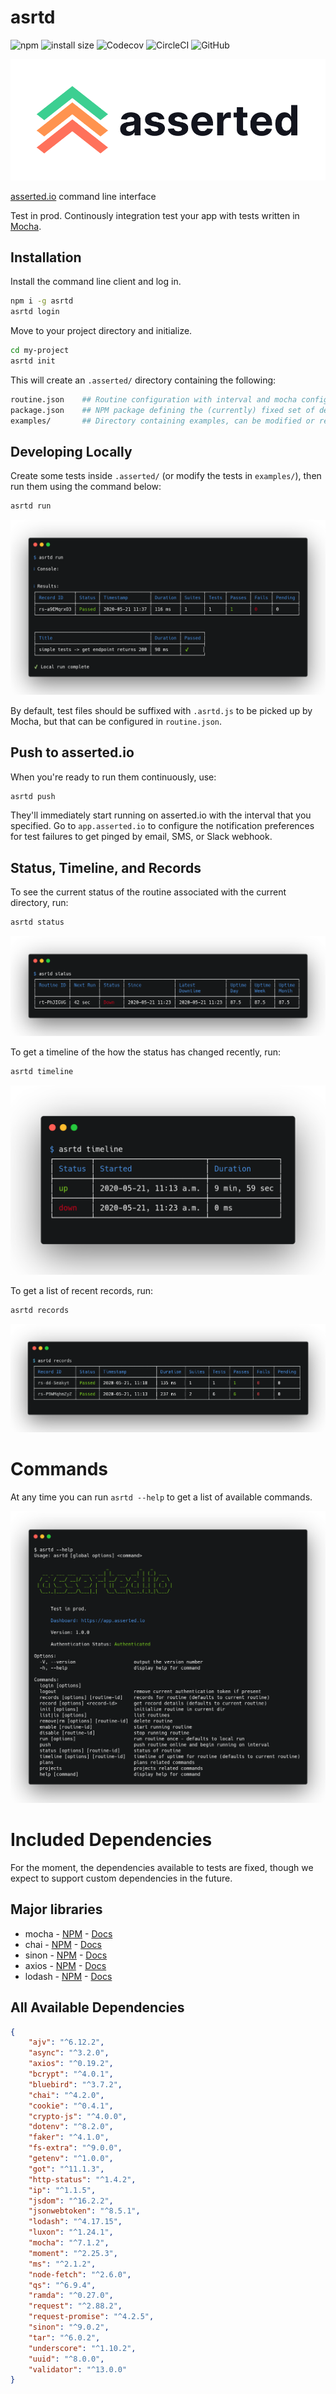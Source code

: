 # asrtd

![npm](https://img.shields.io/npm/v/asrtd)
![install size](https://badgen.net/packagephobia/install/asrtd)
![Codecov](https://img.shields.io/codecov/c/gh/assertedio/asrtd)
![CircleCI](https://img.shields.io/circleci/build/github/assertedio/asrtd)
![GitHub](https://img.shields.io/github/license/assertedio/asrtd)

![asserted logo](https://raw.githubusercontent.com/assertedio/asrtd/master/images/logo-dark.png)

[asserted.io](https://asserted.io) command line interface

Test in prod. Continously integration test your app with tests written in [Mocha](https://mochajs.org/).

## Installation

Install the command line client and log in. 

```bash
npm i -g asrtd
asrtd login
```

Move to your project directory and initialize.

```bash
cd my-project
asrtd init
```

This will create an `.asserted/` directory containing the following:

```bash
routine.json    ## Routine configuration with interval and mocha config
package.json    ## NPM package defining the (currently) fixed set of dependencies available during testing
examples/       ## Directory containing examples, can be modified or removed   
```

## Developing Locally

Create some tests inside `.asserted/` (or modify the tests in `examples/`), then run them using the command below:

```bash
asrtd run
```

![asrtd records](https://raw.githubusercontent.com/assertedio/asrtd/master/images/local.png)

By default, test files should be suffixed with `.asrtd.js` to be picked up by Mocha, but that can be configured in `routine.json`.

## Push to asserted.io

When you're ready to run them continuously, use:

```bash
asrtd push
```

They'll immediately start running on asserted.io with the interval that you specified. 
Go to `app.asserted.io` to configure the notification preferences for test failures to get pinged by email, SMS, or Slack webhook.

## Status, Timeline, and Records

To see the current status of the routine associated with the current directory, run:

```bash
asrtd status
```

![asrtd records](https://raw.githubusercontent.com/assertedio/asrtd/master/images/status.png)

To get a timeline of the how the status has changed recently, run:

```bash
asrtd timeline
```

![asrtd records](https://raw.githubusercontent.com/assertedio/asrtd/master/images/timeline.png)

To get a list of recent records, run:

```bash
asrtd records
```

![asrtd records](https://raw.githubusercontent.com/assertedio/asrtd/master/images/records.png)



# Commands

At any time you can run `asrtd --help` to get a list of available commands.

![asrtd records](https://raw.githubusercontent.com/assertedio/asrtd/master/images/help.png)


# Included Dependencies

For the moment, the dependencies available to tests are fixed, though we expect to support custom dependencies in the future.

## Major libraries

- mocha - [NPM](http://npmjs.com/package/mocha) - [Docs](https://mochajs.org/)
- chai - [NPM](https://www.npmjs.com/package/chai) - [Docs](https://www.chaijs.com/)
- sinon - [NPM](https://www.npmjs.com/package/sinon) - [Docs](https://sinonjs.org/)
- axios - [NPM](https://www.npmjs.com/package/axios) - [Docs](https://www.npmjs.com/package/axios)
- lodash - [NPM](https://www.npmjs.com/package/lodash) - [Docs](https://lodash.com/)

## All Available Dependencies

```json
{
    "ajv": "^6.12.2",
    "async": "^3.2.0",
    "axios": "^0.19.2",
    "bcrypt": "^4.0.1",
    "bluebird": "^3.7.2",
    "chai": "^4.2.0",
    "cookie": "^0.4.1",
    "crypto-js": "^4.0.0",
    "dotenv": "^8.2.0",
    "faker": "^4.1.0",
    "fs-extra": "^9.0.0",
    "getenv": "^1.0.0",
    "got": "^11.1.3",
    "http-status": "^1.4.2",
    "ip": "^1.1.5",
    "jsdom": "^16.2.2",
    "jsonwebtoken": "^8.5.1",
    "lodash": "^4.17.15",
    "luxon": "^1.24.1",
    "mocha": "^7.1.2",
    "moment": "^2.25.3",
    "ms": "^2.1.2",
    "node-fetch": "^2.6.0",
    "qs": "^6.9.4",
    "ramda": "^0.27.0",
    "request": "^2.88.2",
    "request-promise": "^4.2.5",
    "sinon": "^9.0.2",
    "tar": "^6.0.2",
    "underscore": "^1.10.2",
    "uuid": "^8.0.0",
    "validator": "^13.0.0"
}
```
